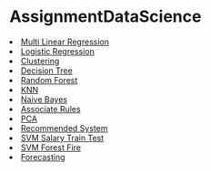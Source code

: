 # AssignmentDataScience
<ui>
  <li>
<a href="https://github.com/VidyaSurbhi/_Multi-Linear-Regression">Multi Linear Regression</a></li>
<li>  <a href="https://github.com/VidyaSurbhi/Logistic-Regression">Logistic Regression</a></li>
<li><a href="https://github.com/VidyaSurbhi/Clustering">Clustering</a></li>
<li><a href="https://github.com/VidyaSurbhi/Decision-Tree">Decision Tree</a></li>
<li><a href="https://github.com/VidyaSurbhi/Random-Forest">Random Forest</a></li>
<li><a href="https://github.com/VidyaSurbhi/KNN">KNN</a></li>
<li><a href="https://github.com/VidyaSurbhi/Naive-Bayes-Train-and-Test">Naive Bayes</a></li>
<li><a href="https://github.com/VidyaSurbhi/Association-Rules">Associate Rules</a></li>
<li><a href="https://github.com/VidyaSurbhi/PCA">PCA</a></li>
<li><a href="https://github.com/VidyaSurbhi/Recommendation-Book-System">Recommended System</a></li>
<li>  <a href="https://github.com/VidyaSurbhi/SVM-SalaryPred">SVM Salary Train Test</a></li>
<li>  <a href="https://github.com/VidyaSurbhi/SVM-ForestFire">SVM Forest Fire</a></li>
<li>  <a href="https://github.com/VidyaSurbhi/Forecasting">Forecasting</a></li></ui>
